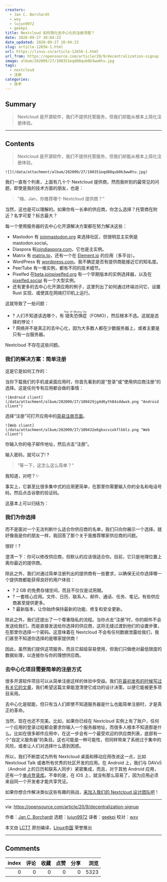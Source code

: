 ```yaml
---
creators:
  - Jan C. Borchardt
  - wxy
  - lujun9972
  - geekpi
title: Nextcloud 如何简化去中心化的注册流程？
date: 2020-09-27 10:04:23
date_updated: 2020-09-27 10:04:23
slug: article-12656-1.html
url: https://linux.cn/article-12656-1.html
url_from: https://opensource.com/article/20/9/decentralization-signup
image: album/202009/27/100351eqd88qub0b3ww0tu.jpg
tags:
  - nextcloud
  - 注册
categories:
  - 技术
---
```


## Summary

> Nextcloud 是开源软件，我们不提供托管服务，但我们却能从根本上简化注册体验。

***

<!-- more -->

## Contents

> 
> Nextcloud 是开源软件，我们不提供托管服务，但我们却能从根本上简化注册体验。
> 
> 
> 

`![](/data/attachment/album/202009/27/100351eqd88qub0b3ww0tu.jpg)`

我们一直有个列表，上面有几十个 Nextcloud 提供商，然而我听到的最常见的问题，即使是我的技术方面的朋友，也是：

> 
> ”嗨，Jan，你推荐哪个 Nextcloud 提供商？”
> 
> 
> 

当然，这也是可以理解的。如果你有一长串的供应商，你怎么选择？托管商在附近？名字可爱？标志最大？

每一个使用服务器的去中心化开源解决方案都在努力解决这些：

* Mastodon 有 [joinmastodon.org](https://joinmastodon.org/) 来选择社区，但很明显主实例是 mastodon.social。
* Diaspora 有[joindiaspora.com](https://joindiaspora.com)，它也是主实例。
* Matrix 有 [matrix.to](https://matrix.to)，还有一个在 [Element.io](http://Element.io) 的应用（多平台）。
* WordPress 有 [wordpress.com](https://wordpress.com)。我不确定是否有提供商能接近它的知名度。
* PeerTube 有一堆实例，都有不同的技术细节。
* Pixelfed 在[beta.joinpixelfed.org](http://beta.joinpixelfed.org) 有一个早期版本的实例选择器，以及在 [pixelfed.social](http://pixelfed.social) 有一个大型实例。
* 还有更多的去中心化开源应用的例子，这里列出了如何通过终端访问它、设置 Rust 实现、或使其在网络打印机上运行。

这就导致了一些问题：

* ? 人们不知道该选哪个，有<ruby> 错失恐惧症 <rt>  Fear Of Missing Out </rt></ruby>（FOMO），然后根本不选。这就是选择的悖论！
* ? 网络并不是真正的去中心化，因为大多数人都在少数服务器上，或者主要是只有一台服务器。

Nextcloud 不存在这些问题。

### 我们的解决方案：简单注册

这是它是如何工作的：

当你下载我们的手机或桌面应用时，你首先看到的是“登录”或“使用供应商注册”的选择。这是任何专有应用都会做的事情：

`![Android client](/data/attachment/album/202009/27/100429jg4d6yth84zddwxk.png "Android client")`

选择“注册”可打开应用中的[简易注册页面](https://nextcloud.com/signup)。

`![Web client](/data/attachment/album/202009/27/100432e6gkxcvixkflkblz.png "Web client")`

你输入你的电子邮件地址，然后点击“注册”。

输入密码，就可以了! ?

> 
> ”等一下，这怎么这么简单？“
> 
> 
> 

我知道，对吧？✨

事实上，它甚至比很多集中式的应用更简单，在那里你需要输入你的全名和电话号码，然后点击谷歌的验证码。

这基本上可以归结为：

### 我们为你选择

而不是面对一个无法判断什么适合你供应商的名单，我们只向你展示一个选择。就好像我是你的朋友一样，我回答了那个关于我推荐哪家供应商的问题。

很好！?

澄清一下：你可以修改供应商，但默认的应该很适合你。目前，它只是地理位置上离你最近的提供商。

除此之外，我们对通过简单注册列出的提供商有一些要求，以确保无论你选择哪一个提供商都能获得良好的用户体验：

* ? 2 GB 的免费存储空间，而且不仅仅是试用期。
* ? 一套核心应用。文件、日历、联系人、邮件、通话、任务、笔记。有些供应商甚至提供更多。
* ? 最新版本，让你始终保持最新的功能、修复和安全更新。

除此之外，我们还提出了一个尊重隐私的流程。当你点击“注册”时，你的邮件不会发送给我们，而是直接发送给你选择的供应商，这将无缝过渡到他们的设置步骤，在那里你选择一个密码。这意味着在 Nextcloud 不会有任何数据泄露给我们，我们甚至不知道你选择的是哪家提供商！

因此，虽然我们提供这项服务，而且它超级容易使用，但我们只做绝对最低限度的数据处理，以连接你与你的理想供应商。

### 去中心化项目需要简单的注册方式

很多开源软件项目可以从简单注册这样的体验中受益。我们[在最初发布的时候写过有关它的文章](https://nextcloud.com/blog/introducing-simple-signup-you-can-now-get-started-with-nextcloud-in-2-steps/)，我们希望这篇文章能澄清使它成功的设计决策，以便它能被更多项目采用。

去中心化是赋能，但只有当人们即使不知道服务器是什么也能简单注册时，才是真正的革命。

当然，现在也还不完美。比如，如果你已经在 Nextcloud 实例上有了账户，任何一个应用的登录过程都会要求你输入一个服务器地址，而很多人根本不知道那是什么。比如在很多邮件应用中，在这一步会有一个最受欢迎的供应商列表，底部有一个“自定义服务器”的条目。这也可能是一种可能性，但同样带来了系统过于集中的风险，或者让人们对选择什么感到困惑。

所以，我们不断尝试为所有 Nextcloud 桌面和移动应用改进这一点，比如 Nextcloud Talk 或者所有优秀的社区开发的应用。在 Android 上，我们与 DAVx5（Android 上的日历和联系人同步）紧密集成，而且，对于其他 Android 应用，还有一个[单点登录库](https://github.com/nextcloud/Android-SingleSignOn)。不幸的是，在 iOS 上，就没有那么容易了，因为应用必须来自同一个开发者才能共享凭证。

如果你想合作解决类似这些有趣的挑战，[来加入我们的 Nextcloud 设计团队吧](https://nextcloud.com/design)！

---

via: <https://opensource.com/article/20/9/decentralization-signup>

作者：[Jan C. Borchardt](https://opensource.com/users/jancborchardt) 选题：[lujun9972](https://github.com/lujun9972) 译者：[geekpi](https://github.com/geekpi) 校对：[wxy](https://github.com/wxy)

本文由 [LCTT](https://github.com/LCTT/TranslateProject) 原创编译，[Linux中国](https://linux.cn/) 荣誉推出

***

## Comments


|   index |   评论 |   收藏 |   点赞 |   分享 |   浏览 |
|--------:|-------:|-------:|-------:|-------:|-------:|
|       0 |      0 |      0 |      0 |      0 |   5323 |
